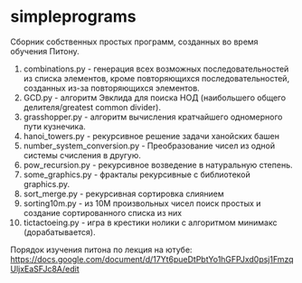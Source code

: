 # simpleprograms

Сборник собственных простых программ, созданных во время обучения Питону.

1. combinations.py - генерация всех возможных последовательностей из списка элементов, кроме повторяющихся последовательностей, созданных из-за повторяющихся элементов. 
1. GCD.py - алгоритм Эвклида для поиска НОД (наибольшего общего делителя/greatest common divider).
1. grasshopper.py - алгоритм вычисления кратчайшего одномерного пути кузнечика.
1. hanoi_towers.py - рекурсивное решение задачи ханойских башен
1. number_system_conversion.py - Преобразование чисел из одной системы счисления в другую.
1. pow_recursion.py - рекурсивное возведение в натуральную степень.
1. some_graphics.py - фракталы рекурсивные с библиотекой graphics.py.
1. sort_merge.py - рекурсивная сортировка слиянием
1. sorting10m.py - из 10М произвольных чисел поиск простых и создание сортированного списка из них
1. tictactoeing.py - игра в крестики нолики с алгоритмом минимакс (дорабатывается).


Порядок изучения питона по лекция на ютубе:
https://docs.google.com/document/d/17Yt6pueDtPbtYo1hGFPJxd0psj1FmzqUljxEaSFJc8A/edit

